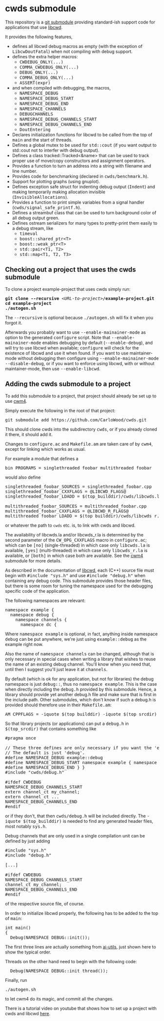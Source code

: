 # cwds submodule

This repository is a [git submodule](https://git-scm.com/book/en/v2/Git-Tools-Submodules)
providing standard-ish support code for applications that use [libcwd](https://github.com/CarloWood/libcwd).

It provides the following features,
* defines all libcwd debug macros as empty (with the exception of <tt>LibcwDoutFatal</tt>) when not compiling with debug support.
* defines the extra helper macros:
  * <tt>CWDEBUG_ONLY(...)</tt>
  * <tt>COMMA_CWDEBUG_ONLY(...)</tt>
  * <tt>DEBUG_ONLY(...)</tt>
  * <tt>COMMA_DEBUG_ONLY(...)</tt>
  * <tt>ASSERT(expr)</tt>
* and when compiled with debugging, the macros,
  * <tt>NAMESPACE_DEBUG</tt>
  * <tt>NAMESPACE_DEBUG_START</tt>
  * <tt>NAMESPACE_DEBUG_END</tt>
  * <tt>NAMESPACE_CHANNELS</tt>
  * <tt>DEBUGCHANNELS</tt>
  * <tt>NAMESPACE_DEBUG_CHANNELS_START</tt>
  * <tt>NAMESPACE_DEBUG_CHANNELS_END</tt>
  * <tt>DoutEntering</tt>
* Declares initialization functions for libcwd to be called from the top of <tt>main</tt> and the start of threads.
* Defines a global mutex to be used for <tt>std::cout</tt> (if you want output to std::cout not to interfer with debug output).
* Defines a class tracked::Tracked<&name> that can be used to
  track proper use of move/copy constructors and assignment operators.
* Provides a function to turn an address into a string with filename and line number.
* Provides code for benchmarking (declared in <tt>cwds/benchmark.h</tt>).
* Support for plotting graphs (using gnuplot).
* Defines exception safe struct for indenting debug output (<tt>Indent</tt>) and making temporarily making allocation invisible (<tt>InvisibleAllocations</tt>).
* Provides a function to print simple variables from a signal handler (<tt>cwds/signal_safe_printf.h</tt>).
* Defines a streambuf class that can be used to turn background color of all debug output green.
* Defines ostream serializers for many types to pretty-print them easily to a debug stream, like
  * <tt>timeval</tt>
  * <tt>boost::shared_ptr&lt;T&gt;</tt>
  * <tt>boost::weak_ptr&lt;T&gt;</tt>
  * <tt>std::pair&lt;T1, T2&gt;</tt>
  * <tt>std::map&lt;T1, T2, T3&gt;</tt>

## Checking out a project that uses the cwds submodule

To clone a project example-project that uses cwds simply run:

<pre>
<b>git clone --recursive</b> &lt;<i>URL-to-project</i>&gt;<b>/example-project.git</b>
<b>cd example-project</b>
<b>./autogen.sh</b>
</pre>

The <tt>--recursive</tt> is optional because <tt>./autogen.sh</tt> will fix
it when you forgot it.

Afterwards you probably want to use <tt>--enable-mainainer-mode</tt>
as option to the generated <tt>configure</tt> script. Note that <tt>--enable-mainainer-mode</tt>
enables debugging by default (<tt>--enable-debug</tt>), and will try to use libcwd when
available; <tt>configure</tt> will check for the existence of libcwd and use it when
found. If you want to use maintainer-mode without debugging then configure
using <tt>--enable-mainainer-mode --disable-debug</tt>, or if you want to enforce
using libcwd, with or without maintainer-mode, then use <tt>--enable-libcwd</tt>.

## Adding the cwds submodule to a project

To add this submodule to a project, that project should already
be set up to use [cwm4](https://github.com/CarloWood/cwm4).

Simply execute the following in the root of that project:

<pre>
git submodule add https://github.com/CarloWood/cwds.git
</pre>

This should clone cwds into the subdirectory <tt>cwds</tt>, or
if you already cloned it there, it should add it.

Changes to <tt>configure.ac</tt> and <tt>Makefile.am</tt>
are taken care of by <tt>cwm4</tt>, except for linking
which works as usual.

For example a module that defines a

<pre>
bin_PROGRAMS = singlethreaded_foobar multithreaded_foobar
</pre>

would also define

<pre>
singlethreaded_foobar_SOURCES = singlethreaded_foobar.cpp
singlethreaded_foobar_CXXFLAGS = @LIBCWD_FLAGS@
singlethreaded_foobar_LDADD = $(top_builddir)/cwds/libcwds.la

multithreaded_foobar_SOURCES = multithreaded_foobar.cpp
multithreaded_foobar_CXXFLAGS = @LIBCWD_R_FLAGS@
multithreaded_foobar_LDADD = $(top_builddir)/cwds/libcwds_r.la
</pre>

or whatever the path to `cwds` etc. is, to link with cwds and libcwd.

The availability of libcwds.la and/or libcwds_r.la is determined by the second
parameter of the <tt>CW_OPG_CXXFLAGS</tt> macro in <tt>configure.ac</tt>;
which can be <tt>[no]</tt> (single-threaded) in which case only <tt>libcwds.la</tt>
is available, <tt>[yes]</tt> (multi-threaded) in which case only <tt>libcwds_r.la</tt>
is available, or <tt>[both]</tt> in which case both are available.
See the [cwm4](https://github.com/CarloWood/cwm4) submodule for more details.

As described in the documentation of [libcwd](https://github.com/CarloWood/libcwd),
each (C++) source file must begin with <tt>#include "sys.h"</tt> and
use <tt>#include "debug.h"</tt> when containing any debug code.
This submodule provides those header files, but there is some room for tuning
the namespace used for the debugging specific code of the application.

The following namespaces are relevant:

<pre>
namespace example {
  namespace debug {
    namespace channels {
      namespace dc {
</pre>

Where <tt>namespace example</tt> is optional, in fact, anything
inside namespace <tt>debug</tt> can be put anywhere, we're just using
<tt>example::debug</tt> as the example right now.

Also the name of <tt>namespace channels</tt> can be changed, although
that is only necessary in special cases when writing a library that
wishes to reuse the name of an existing debug channel. You'll know
when you need that, until then I suggest you'll just leave it at
<tt>channels</tt>.

By default (which is ok for any application, but not for libraries)
the debug namespace is just <tt>debug::</tt>, thus no <tt>namespace example</tt>.
This is the case when directly including the <tt>debug.h</tt> provided
by this submodule. Hence, a library should provide yet another debug.h
file and make sure that is first in the include path. Other submodules,
which don't know if such a debug.h is provided should therefore use
in their <tt>Makefile.am</tt>:

<pre>
AM_CPPFLAGS = -iquote $(top_builddir) -iquote $(top_srcdir) -iquote $(top_srcdir)/cwds
</pre>

So that library projects (or applications) can put a <tt>debug.h</tt>
in <tt>$(top_srcdir)</tt> that contains something like

<pre>
#pragma once

// These three defines are only necessary if you want the 'example' namespace.
// The default is just 'debug'.
#define NAMESPACE_DEBUG example::debug
#define NAMESPACE_DEBUG_START namespace example { namespace debug {
#define NAMESPACE_DEBUG_END } }
#include "cwds/debug.h"

#ifdef CWDEBUG
NAMESPACE_DEBUG_CHANNELS_START
extern channel_ct my_channel;
extern channel_ct ...
NAMESPACE_DEBUG_CHANNELS_END
#endif
</pre>

or if they don't, that then <tt>cwds/debug.h</tt> will be included
directly. The <tt>-iquote $(top_builddir)</tt> is needed to find
any generated header files, most notably <tt>sys.h</tt>.

Debug channels that are only used in a single compilation unit can be
defined by just adding

<pre>
#include "sys.h"
#include "debug.h"

[...]

#ifdef CWDEBUG
NAMESPACE_DEBUG_CHANNELS_START
channel_ct my_channel;
NAMESPACE_DEBUG_CHANNELS_END
#endif
</pre>

of the respective source file, of course.

In order to initialize libcwd properly, the following has to be added
to the top of <tt>main</tt>:

<pre>
int main()
{
  Debug(NAMESPACE_DEBUG::init());
</pre>

The first three lines are actually something from [ai-utils](https://github.com/CarloWood/ai-utils),
just shown here to show the typical order.

Threads on the other hand need to begin with the following code:

<pre>
  Debug(NAMESPACE_DEBUG::init_thread());
</pre>

Finally, run

<pre>
./autogen.sh
</pre>

to let cwm4 do its magic, and commit all the changes.

There is a tutorial video on youtube that shows how to set up a project with
cwds and libcwd [here](https://www.youtube.com/watch?v=53wWV0wqOMA&list=PLJzCXkV5Y8Ze6TtQWQSH6w5J-e-yIhgzP&index=2).
